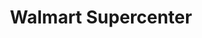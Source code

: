 ---
title: "Walmart Supercenter"
url: /edinburg/walmart-supercenter-south-expressway-281/
shop: Supermarkt
---